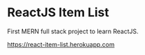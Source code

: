 # ReactJS Item List
First MERN full stack project to learn ReactJS.

https://react-item-list.herokuapp.com
